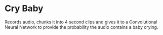 # Cry Baby

Records audio, chunks it into 4 second clips and gives it to a Convolutional Neural Network to provide the probability the audio contains a baby crying.
